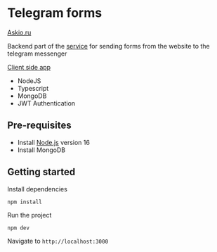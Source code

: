 # Telegram forms

[Askio.ru](http://askio.ru/)

Backend part of the [service](http://askio.ru/) for sending forms from the website to the telegram messenger

[Client side app](https://github.com/deonisiy95/tform)

- NodeJS
- Typescript
- MongoDB
- JWT Authentication

## Pre-requisites
- Install [Node.js](https://nodejs.org/en/) version 16
- Install MongoDB

## Getting started

Install dependencies
```
npm install
```
Run the project
```
npm dev
```
Navigate to `http://localhost:3000`
